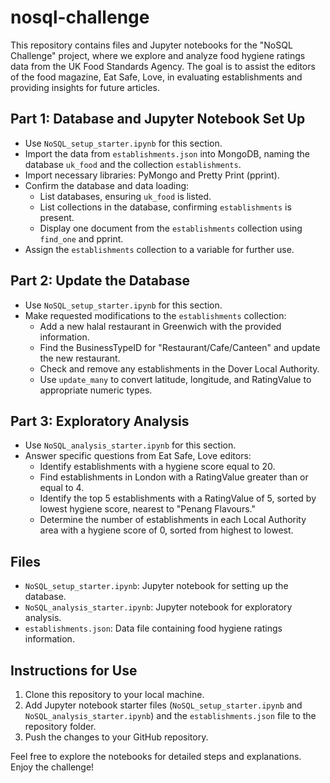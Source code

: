 
# nosql-challenge

This repository contains files and Jupyter notebooks for the "NoSQL Challenge" project, where we explore and analyze food hygiene ratings data from the UK Food Standards Agency. The goal is to assist the editors of the food magazine, Eat Safe, Love, in evaluating establishments and providing insights for future articles.

## Part 1: Database and Jupyter Notebook Set Up

- Use `NoSQL_setup_starter.ipynb` for this section.
- Import the data from `establishments.json` into MongoDB, naming the database `uk_food` and the collection `establishments`.
- Import necessary libraries: PyMongo and Pretty Print (pprint).
- Confirm the database and data loading:
  - List databases, ensuring `uk_food` is listed.
  - List collections in the database, confirming `establishments` is present.
  - Display one document from the `establishments` collection using `find_one` and pprint.
- Assign the `establishments` collection to a variable for further use.

## Part 2: Update the Database

- Use `NoSQL_setup_starter.ipynb` for this section.
- Make requested modifications to the `establishments` collection:
  - Add a new halal restaurant in Greenwich with the provided information.
  - Find the BusinessTypeID for "Restaurant/Cafe/Canteen" and update the new restaurant.
  - Check and remove any establishments in the Dover Local Authority.
  - Use `update_many` to convert latitude, longitude, and RatingValue to appropriate numeric types.

## Part 3: Exploratory Analysis

- Use `NoSQL_analysis_starter.ipynb` for this section.
- Answer specific questions from Eat Safe, Love editors:
  - Identify establishments with a hygiene score equal to 20.
  - Find establishments in London with a RatingValue greater than or equal to 4.
  - Identify the top 5 establishments with a RatingValue of 5, sorted by lowest hygiene score, nearest to "Penang Flavours."
  - Determine the number of establishments in each Local Authority area with a hygiene score of 0, sorted from highest to lowest.

## Files

- `NoSQL_setup_starter.ipynb`: Jupyter notebook for setting up the database.
- `NoSQL_analysis_starter.ipynb`: Jupyter notebook for exploratory analysis.
- `establishments.json`: Data file containing food hygiene ratings information.

## Instructions for Use

1. Clone this repository to your local machine.
2. Add Jupyter notebook starter files (`NoSQL_setup_starter.ipynb` and `NoSQL_analysis_starter.ipynb`) and the `establishments.json` file to the repository folder.
3. Push the changes to your GitHub repository.

Feel free to explore the notebooks for detailed steps and explanations. Enjoy the challenge!
